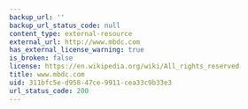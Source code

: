 ```yaml
---
backup_url: ''
backup_url_status_code: null
content_type: external-resource
external_url: http://www.mbdc.com
has_external_license_warning: true
is_broken: false
license: https://en.wikipedia.org/wiki/All_rights_reserved
title: www.mbdc.com
uid: 311bfc5e-d958-47ce-9911-cea33c9b33e3
url_status_code: 200
---
```

